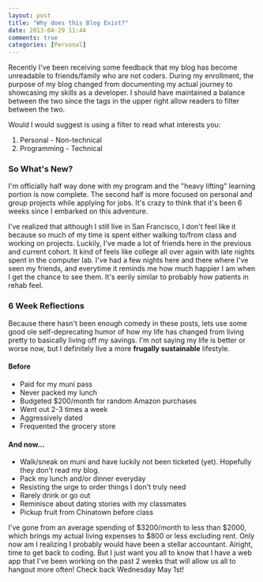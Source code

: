 ```yaml
---
layout: post
title: "Why does this Blog Exist?"
date: 2013-04-29 11:44
comments: true
categories: [Personal]
---
```


Recently I've been receiving some feedback that my blog has become unreadable to friends/family who are not coders. During my enrollment, the purpose of my blog changed from documenting my actual journey to showcasing my skills as a developer. I should have maintained a balance between the two since the tags in the upper right allow readers to filter between the two.

Would I would suggest is using a filter to read what interests you:

   1. Personal - Non-technical
   1. Programming - Technical


### So What's New?

I'm officially half way done with my program and the "heavy lifting" learning portion is now complete. The second half is more focused on personal and group projects while applying for jobs. It's crazy to think that it's been 6 weeks since I embarked on this adventure.

I've realized that although I still live in San Francisco, I don't feel like it because so much of my time is spent either walking to/from class and working on projects. Luckily, I've made a lot of friends here in the previous and current cohort. It kind of feels like college all over again with late nights spent in the computer lab. I've had a few nights here and there where I've seen my friends, and everytime it reminds me how much happier I am when I get the chance to see them. It's eerily similar to probably how patients in rehab feel.

### 6 Week Reflections

Because there hasn't been enough comedy in these posts, lets use some good ole self-deprecating humor of how my life has changed from living pretty to basically living off my savings. I'm not saying my life is better or worse now, but I definitely live a more **frugally sustainable** lifestyle.

#### Before
- Paid for my muni pass
- Never packed my lunch
- Budgeted $200/month for random Amazon purchases
- Went out 2-3 times a week
- Aggressively dated
- Frequented the grocery store

#### And now...
- Walk/sneak on muni and have luckily not been ticketed (yet). Hopefully they don't read my blog.
- Pack my lunch and/or dinner everyday
- Resisting the urge to order things I don't truly need
- Rarely drink or go out
- Reminisce about dating stories with my classmates
- Pickup fruit from Chinatown before class

I've gone from an average spending of $3200/month to less than $2000, which brings my actual living expenses to $800 or less excluding rent. Only now am I realizing I probably would have been a stellar accountant. Alright, time to get back to coding.  But I just want you all to know that I have a web app that I've been working on the past 2 weeks that will allow us all to hangout more often!  Check back Wednesday May 1st!

[bigShort]: http://www.amazon.com/Big-Short-Inside-Doomsday-Machine/dp/0393338827